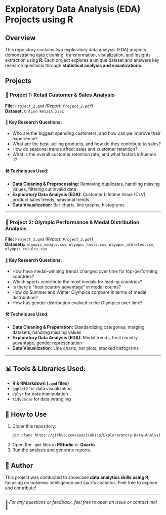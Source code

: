 # Exploratory Data Analysis (EDA) Projects using R

## Overview
This repository contains two exploratory data analysis (EDA) projects demonstrating data cleaning, transformation, visualization, and insights extraction using **R**. Each project explores a unique dataset and answers key research questions through **statistical analysis and visualizations**.

## Projects

### 📌 **Project 1: Retail Customer & Sales Analysis**  
**File:** `Project_2.qmd` *(Report: `Project_2.pdf`)*  
**Dataset:** `Online Retail.xlsx`  

#### 🔹 Key Research Questions:
- Who are the biggest spending customers, and how can we improve their experience?
- What are the best-selling products, and how do they contribute to sales?
- How do seasonal trends affect sales and customer retention?
- What is the overall customer retention rate, and what factors influence it?

#### 🛠️ **Techniques Used:**
- **Data Cleaning & Preprocessing:** Removing duplicates, handling missing values, filtering out invalid data
- **Exploratory Data Analysis (EDA):** Customer Lifetime Value (CLV), product sales trends, seasonal trends
- **Data Visualization:** Bar charts, line graphs, histograms

---

### 📌 **Project 2: Olympic Performance & Medal Distribution Analysis**  
**File:** `Project_3.qmd` *(Report: `Project_3.pdf`)*  
**Datasets:** `olympic_medals.csv`, `olympic_hosts.csv`, `olympic_athletes.csv`, `olympic_results.csv`  

#### 🔹 Key Research Questions:
- How have medal-winning trends changed over time for top-performing countries?
- Which sports contribute the most medals for leading countries?
- Is there a "host country advantage" in medal counts?
- How do Summer and Winter Olympics compare in terms of medal distribution?
- How has gender distribution evolved in the Olympics over time?

#### 🛠️ **Techniques Used:**
- **Data Cleaning & Preparation:** Standardizing categories, merging datasets, handling missing values
- **Exploratory Data Analysis (EDA):** Medal trends, host country advantage, gender representation
- **Data Visualization:** Line charts, bar plots, stacked histograms

---

## 📊 Tools & Libraries Used:
- **R & RMarkdown (`.qmd` files)**
- `ggplot2` for data visualization
- `dplyr` for data manipulation
- `tidyverse` for data wrangling

## 🔗 How to Use
1. Clone this repository:
   ```sh
   git clone https://github.com/Lwazicekiso/Exploraratory-Data-Analysis.git
   ```
2. Open the `.qmd` files in **RStudio** or **Quarto**.
3. Run the analysis and generate reports.

## 📢 Author
This project was conducted to showcase **data analytics skills using R**, focusing on business intelligence and sports analytics. Feel free to explore and contribute!

---

📌 *For any questions or feedback, feel free to open an issue or contact me!* 🚀
